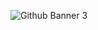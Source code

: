![Github Banner 3](https://github.com/user-attachments/assets/b5705325-93fa-4ebc-9820-b5eefab2349a)
